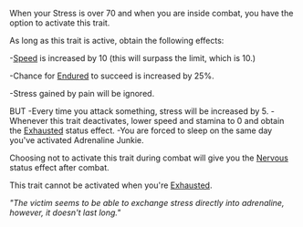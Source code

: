 When your Stress is over 70 and when you are inside combat, you have the option to activate this trait. 

As long as this trait is active, obtain the following effects:

-[Speed](https://github.com/TheNarrator-II/II-Database/blob/main/Profile/Aptitudes/Physical/Speed.md) is increased by 10 (this will surpass the limit, which is 10.)

-Chance for [Endured](https://github.com/TheNarrator-II/II-Database/blob/main/Theories/Status%20Effects/Endure.md) to succeed is increased by 25%.

-Stress gained by pain will be ignored.

BUT
-Every time you attack something, stress will be increased by 5.
-Whenever this trait deactivates, lower speed and stamina to 0 and obtain the [Exhausted](https://github.com/TheNarrator-II/II-Database/blob/main/Theories/Status%20Effects/Exhausted.md) status effect.
-You are forced to sleep on the same day you've activated Adrenaline Junkie.

Choosing not to activate this trait during combat will give you the [Nervous](https://github.com/TheNarrator-II/II-Database/blob/main/Theories/Status%20Effects/Nervous.md) status effect after combat.

This trait cannot be activated when you're [Exhausted](https://github.com/TheNarrator-II/II-Database/blob/main/Theories/Status%20Effects/Exhausted.md).

*"The victim seems to be able to exchange stress directly into adrenaline, however, it doesn't last long."*
